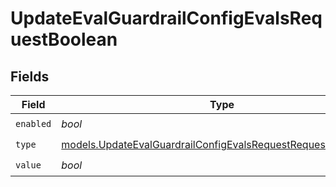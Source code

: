# UpdateEvalGuardrailConfigEvalsRequestBoolean


## Fields

| Field                                                                                                                              | Type                                                                                                                               | Required                                                                                                                           | Description                                                                                                                        |
| ---------------------------------------------------------------------------------------------------------------------------------- | ---------------------------------------------------------------------------------------------------------------------------------- | ---------------------------------------------------------------------------------------------------------------------------------- | ---------------------------------------------------------------------------------------------------------------------------------- |
| `enabled`                                                                                                                          | *bool*                                                                                                                             | :heavy_check_mark:                                                                                                                 | N/A                                                                                                                                |
| `type`                                                                                                                             | [models.UpdateEvalGuardrailConfigEvalsRequestRequestBody3Type](../models/updateevalguardrailconfigevalsrequestrequestbody3type.md) | :heavy_check_mark:                                                                                                                 | N/A                                                                                                                                |
| `value`                                                                                                                            | *bool*                                                                                                                             | :heavy_check_mark:                                                                                                                 | N/A                                                                                                                                |